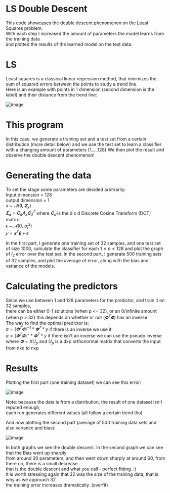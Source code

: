 # LS Double Descent
This code showcases the double descent phenomenon on the Least Squares problem.  
With each step I increased the amount of parameters the model learns from the training data  
and plotted the results of the learned model on the test data.

# LS
Least squares is a classical linear regression method, that minimizes the sum of squared errors
between the points to study a trend line.  
Here is an example with points in 1 dimension (second dimension is the label) and their distance from the trend line:  

![image](https://github.com/Shahar6/DoubleDescent_LS/assets/79195545/ccf01285-c56d-49ab-ad1e-584dd1257fb4)

# This program
In this case, we generate a training set and a test set from a certain distribution (more detail below)
and we use the test set to learn a classifier with a changing amount of parameters {1,...,128}
We then plot the result and observe the double descent phenomenon!

# Generating the data
To set the stage some parameters are decided arbitrarily:  
Input dimension = 128  
output dimension = 1  
$x$ ~ $𝓝(𝟎,$ $𝚺_x)$  
$𝚺_𝐱 = 𝐂_d𝚲_x𝐂^𝑇_d$ where $𝐂_𝑑$ is the d x d Discrete Cosine Transform (DCT) matrix.  
$ϵ$ ~ $𝓝(0,$ $𝜎^2_𝜖)$  
$𝑦 = 𝐱^𝑇𝛃 + ϵ$

In the first part, I generate one training set of 32 samples, and one test set of size 1000,
calculate the classifier for each $1\le p \le128$ and plot the graph of $l_2$ error over the test set.
In the second part, I generate 500 training sets of 32 samples, and plot the average of error, along with
the bias and variance of the models.

# Calculating the predictors
Since we use between 1 and 128 parameters for the predictor, and train it on 32 samples,  
there can be either 0-1 solutions (when p <= 32), or an 0/infinite amount (when p > 32) this depends on whether or not $(𝚽^𝑇𝚽)$ has an inverse  
The way to find the optimal predictor is:  
$a = (𝚽^𝑇𝚽)^{-1} * 𝚽^𝑇 * y$ if there is an inverse we use it  
$a = (𝚽^𝑇𝚽)^+ *𝚽^𝑇 *y$ if there isn't an inverse we can use the pseudo inverse  
where $𝚽=XU_p$ and $U_p$ is a dxp orthonormal matrix that converts the input from nxd to nxp  

# Results
Plotting the first part (one training dataset) we can see this error:

![image](https://github.com/Shahar6/DoubleDescent_LS/assets/79195545/679824f3-8a38-47e9-8613-2cc74d3b0281)
  
Note: because the data is from a distribution, the result of one dataset isn't reputed enough,  
each run generates different values (all follow a certain trend tho)  

And now plotting the second part (average of 500 training data sets and also variance and bias):

![image](https://github.com/Shahar6/DoubleDescent_LS/assets/79195545/d1710b6d-6873-48ba-88d1-9ded7b82d348)

In both graphs we see the double descent. In the second graph we can see that the Bias went up sharply  
from around 30 parameters, and then went down sharply at around 60, from there on, there is a small decrease  
that is the double descent and what you call - perfect fitting. :)  
It is worth stressing again that 32 was the size of the training data, that is why as we approach 32  
the training error increases dramatically. (overfit)

